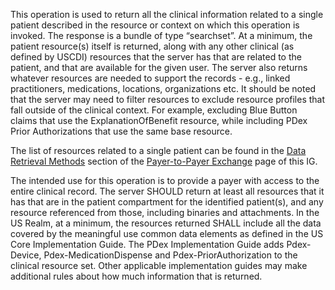 This operation is used to return all the clinical information related to a single patient described in the resource or context on which this operation is invoked. The response is a bundle of type “searchset”. At a minimum, the patient resource(s) itself is returned, along with any other clinical (as defined by USCDI) resources that the server has that are related to the patient, and that are available for the given user. The server also returns whatever resources are needed to support the records - e.g., linked practitioners, medications, locations, organizations etc. It should be noted that the server may need to filter resources to exclude resource profiles that fall outside of the clinical context. For example, excluding Blue Button claims that use the ExplanationOfBenefit resource, while including PDex Prior Authorizations that use the same base resource.

The list of resources related to a single patient can be found in the [Data Retrieval Methods](payertopayerexchange.html#data-retrieval-methods) section of the [Payer-to-Payer Exchange](payertopayerexchange.html) page of this IG.

The intended use for this operation is to provide a payer with access to the entire clinical record. The server SHOULD return at least all resources that it has that are in the patient compartment for the identified patient(s), and any resource referenced from those, including binaries and attachments. In the US Realm, at a minimum, the resources returned SHALL include all the data covered by the meaningful use common data elements as defined in the US Core Implementation Guide. The PDex Implementation Guide adds Pdex-Device, Pdex-MedicationDispense and Pdex-PriorAuthorization to the clinical resource set. Other applicable implementation guides may make additional rules about how much information that is returned.
